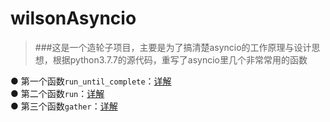 # wilsonAsyncio


>###这是一个造轮子项目，主要是为了搞清楚asyncio的工作原理与设计思想，根据python3.7.7的源代码，重写了asyncio里几个非常常用的函数

● 第一个函数`run_until_complete`：[详解](https://www.cnblogs.com/MrVolleyball/p/15709855.html)  
● 第二个函数`run`：[详解](https://www.cnblogs.com/MrVolleyball/p/15739907.html)  
● 第三个函数`gather`：[详解](https://www.cnblogs.com/MrVolleyball/p/15812407.html)  